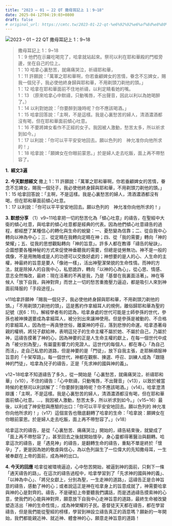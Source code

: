 ```yaml
---
title: "2023 – 01 – 22 QT 撒母耳記上 1：9~18"
date: 2025-04-12T04:19:03+0800
draft: false
# original_url: https://cmtc.tw/2023-01-22-qt-%e6%92%92%e6%af%8d%e8%80%b3%e8%a8%98%e4%b8%8a-1%ef%bc%9a918
---
```


![2023 – 01 – 22 QT  撒母耳記上 1：9\~18](/images/qt.jpg  "2023 – 01 – 22 QT  撒母耳記上 1：9\~18")

> 撒母耳記上 1：9\~18  
> 1：9 他們在示羅吃喝完了，哈拿就站起來。祭司以利在耶和華殿的門框旁邊，坐在自己的位上。  
> 1：10 哈拿心裏愁苦，就痛痛哭泣，祈禱耶和華，  
> 1：11 許願說：「萬軍之耶和華啊，你若垂顧婢女的苦情，眷念不忘婢女，賜我一個兒子，我必使他終身歸與耶和華，不用剃頭刀剃他的頭。」  
> 1：12 哈拿在耶和華面前不住地祈禱，以利定睛看她的嘴。  
> 1：13 （原來哈拿心中默禱，只動嘴唇，不出聲音，因此以利以為她喝醉了。）  
> 1：14 以利對她說：「你要醉到幾時呢？你不應該喝酒。」  
> 1：15 哈拿回答說：「主啊，不是這樣。我是心裏愁苦的婦人，清酒濃酒都沒有喝，但在耶和華面前傾心吐意。  
> 1：16 不要將婢女看作不正經的女子。我因被人激動，愁苦太多，所以祈求到如今。」  
> 1：17 以利說：「你可以平平安安地回去。願以色列的　神允准你向他所求的！」  
> 1：18 哈拿說：「願婢女在你眼前蒙恩。」於是婦人走去吃飯，面上再不帶愁容了。

**1.  經文3遍**

**2. 今天默想經文**
撒上 1：11 許願說：「萬軍之耶和華啊，你若垂顧婢女的苦情，眷念不忘婢女，賜我一個兒子，我必使他終身歸與耶和華，不用剃頭刀剃他的頭。」  
1：15 哈拿回答說：「主啊，不是這樣。我是心裏愁苦的婦人，清酒濃酒都沒有喝，但在耶和華面前傾心吐意。  
1：17 以利說：「你可以平平安安地回去。願以色列的　神允准你向他所求的！」

**3. 默想分享**
（1）v9\~11哈拿把一切的愁苦化為「傾心吐意」的禱告，在聖經中大衛的傾心吐意，與哈拿的傾心吐意都是經典的代表。因為他們傾心吐意禱告的過程，都經歷了某種信心的轉化與生命的蛻變：一、憂愁變為信靠；二、從自我中心轉向以神為中心；三、從定睛在我轉向定睛在神；四、從「我的需要」轉向「神的榮耀」；五、從我的思想觀點轉向「神的旨意」。許多人都在教導「禱告的秘訣」，企圖想要各種神秘的方式來促使神垂聽我的需要，但總是徒勞無功。神不是一般的偶像，不是用賄賂或是人的功德可以交換好處的；神想要的是人的心、人生命的主權，神最終的旨意是要人「像祂一樣」，活出神聖潔榮貌的生命性情。而神的方法，就是除掉人的自我中心，私慾詭詐，轉向「以神的心為心」，從心思、情感、意志全然悔改，最終：現在活著的不再是我，乃是「基督在我裏面活著」。神在等候人「放下自我，與神對齊」而世上一切的愁苦重擔壓力逼迫，都是吸引人來到神面前降服的「手段途徑」。

v11哈拿許願神「賜我一個兒子，我必使他終身歸與耶和華，不用剃頭刀剃他的頭。」「不用剃頭刀剃他的頭」，這是舊約作拿細耳人的規例，離俗歸耶和華為聖的記號（民6：11）。解經學者有的認為，哈拿身處的世代可能是士師參孫的世代，參孫也被神揀選要成為拿細耳人，被分別出來讓神使用。但是參孫是被動的、不合格的拿細耳人，因為他一再貪戀世俗，離棄神的呼召，落到悲慘的命運。哈拿憑著母親的權柄，將兒子獻給神，表明這兒子的生命主權不屬於她、不屬於自己，乃屬於神，這禱告摸著了神的心，因為神要的正是人生命主權的獻上，在每一個世代中成為「被分別為聖」，有屬靈影響力的見證人。這世代的每個人，都在專心「為自己而活」，走自己私慾的道路，但是神要的是「門徒」，放下自我主張，走耶穌順服神旨意的「十架窄路」。每一個世代，神都在觀察、揀選、呼召、訓練人成為「跟隨神的門徒」，哈拿為兒子的禱告，正是「先求神的國與神的義」。

v12\~18哈拿不知道禱告了多久，從一開始是「心裏愁苦，就痛痛哭泣，祈禱耶和華」（v10），不住的禱告：「心中默禱，只動嘴唇，不出聲音」（v13），以致於被當時候的老祭司以利誤解了：「你要醉到幾時呢？你不應該喝酒。」（v14）。哈拿澄清辯護：「主啊，不是這樣。我是心裏愁苦的婦人，清酒濃酒都沒有喝，但在耶和華面前傾心吐意。…，我因被人激動，愁苦太多，所以祈求到如今。」（v15\~16）最後，以利成了神安慰與應驗的出口：「你可以平平安安地回去。願以色列的 神允准你向他所求的！」（v17）這個宣告也徹底翻轉了哈拿的生命：「哈拿說：願婢女在你眼前蒙恩。於是婦人走去吃飯，面上再不帶愁容了。」（v18）

哈拿這次的禱告，是從「心裏愁苦、痛痛哭泣」開始的，禱告結束後，就變成了「面上再不帶愁容了」，甚至回去之後就開始懷孕，身心靈都得著醫治與翻轉。哈拿這次的禱告，是「遇見神」的禱告，是翻轉生命的禱告，重點不單是終於「懷孕」了，更是因為她的敬虔與信心，為以色列誕生了一位偉大的先知撒母耳，一生被奉獻在上帝的面前，成為神的出口。

**4. 今天的回應**
哈拿從被環境逼迫，心中愁苦開始，被逼到神的面前，只剩下一條「通天禱告的路」。在這次的禱告過程中，哈拿學習到了「先求神的國與神的義」、「以神為中心」、「將兒女獻上，分別為聖，一生走神的道路」，這禱告正是合神旨意的禱告，感動了神的心；或者說這正是神在哈拿身上的旨意成就了，神需要哈拿與神的心是對齊的。禱告，不是硬抝上帝要聽我們講話，而是透過禱告摸索神的心意，使我們的心能與神對齊，願意放下自我中心走神旨意的道路，最終生命被改變塑造活出「神的生命性情」，成為神榮耀的子民。基督徒天天都在禱告，都在學習禱告，但是我們能從聖經的榜樣，學習到神設立禱告真正的涵意嗎？願新的一年開始，我們都能親近神、就近神、體會神的心，願意走神旨意的道路！
